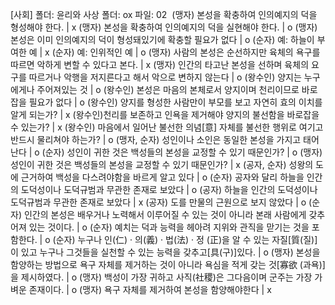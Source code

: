[사회]
폴더: 윤리와 사상​
폴더: ox
파일: 02
​
(맹자) 본성을 확충하여 인의예지의 덕을 형성해야 한다.			| x
(맹자) 본성을 확충하여 인의예지의 덕을 실현해야 한다.			| o
(맹자) 본성은 이미 인의예지의 덕이 형성돼있기에 확충할 필요가 없다			| o
(순자) 예: 하늘이 부여한 예			| x
(순자) 예: 인위적인 예			| o
(맹자) 사람의 본성은 순선하지만 육체의 욕구를 따르면 악하게 변할 수 있다고 본다.			| x
(맹자) 인간의 타고난 본성을 선하며 육체의 요구를 따르거나 악행을 저지른다고 해서 악으로 변하지 않는다			| o
(왕수인) 양지는 누구에게나 주어져있는 것			| o
(왕수인) 본성은 마음의 본체로서 양지이며 천리이므로 바로잡을 필요가 없다			| o
(왕수인) 양지를 형성한 사람만이 부모를 보고 자연히 효의 이치를 알게 되는가?			| x
(왕수인) ​천리를 보존하고 인욕을 제거해야 양지의 불선함을 바로잡을 수 있는가?			| x
(왕수인)​ 마음에서 일어난 불선한 의념[意] 자체를 불선한 행위로 여기고 반드시 물리쳐야 하는가?			| o
(맹자, 순자) 성인이나 소인은 동일한 본성을 가지고 태어난다			| o
(순자) 성인이 귀한 것은 백성들의 본성을 교정할 수 있기 때문인가?			| o
(맹자) 성인이 귀한 것은 백성들의 본성을 교정할 수 있기 때문인가?			| x
(공자, 순자) 성왕의 도에 근거하여 백성을 다스려야함을 바르게 알고 있다			| o
(순자) 공자와 달리 하늘을 인간의 도덕성이나 도덕규범과 무관한 존재로 보았다			| o
(공자) 하늘을 인간의 도덕성이나 도덕규범과 무관한 존재로 보았다			| x
(공자) 도를 만물의 근원으로 보지 않았다			| o
(순자) 인간의 본성은 배우거나 노력해서 이루어질 수 있는 것이 아니라 본래 사람에게 갖추어져 있는 것이다.			| o
(순자) 예치는 덕과 능력을 헤아려 지위와 관직을 맏기는 것을 포함한다.			| o
(순자) 누구나 인(仁) · 의(義) · 법(法) · 정 (正)을 알 수 있는 자질[質(질)]이 있고 누구나 그것들을 실천할 수 있는 능력을 갖추고[具(구)]있다.			| o
(맹자) 본성을 함양하는 방법으로 욕구 자체를 제거하는 것이 아니라 욕심을 적게 갖는 것[寡欲 (과욕)]을 제시하였다.			| o
(맹자) 백성이 가장 귀하고 사직(社稷)은 그다음이며 군주는 가장 가벼운 존재이다.			| o
(맹자) 욕구 자체를 제거하여 본성을 함양해야한다			| x
​
